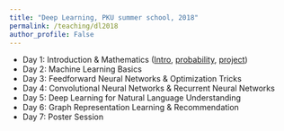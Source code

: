 ```yaml
---
title: "Deep Learning, PKU summer school, 2018"
permalink: /teaching/dl2018
author_profile: False
---
```


* Day 1: Introduction \& Mathematics ([Intro](/files/dl2018/Intro_01.pdf), [probability](probability_02.pdf), [project](project.pdf))
* Day 2: Machine Learning Basics
* Day 3: Feedforward Neural Networks \& Optimization Tricks
* Day 4: Convolutional Neural Networks \& Recurrent Neural Networks
* Day 5: Deep Learning for Natural Language Understanding
* Day 6: Graph Representation Learning \& Recommendation
* Day 7: Poster Session
